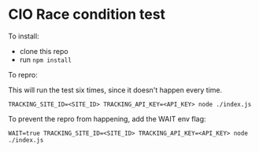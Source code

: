 CIO Race condition test
=======================

To install:
- clone this repo
- run `npm install`

To repro:

This will run the test six times, since it doesn't happen every time.
```
TRACKING_SITE_ID=<SITE_ID> TRACKING_API_KEY=<API_KEY> node ./index.js 
```

To prevent the repro from happening, add the WAIT env flag:
```
WAIT=true TRACKING_SITE_ID=<SITE_ID> TRACKING_API_KEY=<API_KEY> node ./index.js 
```


